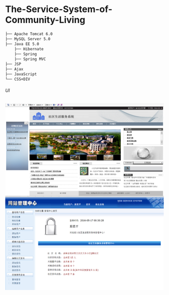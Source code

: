 # The-Service-System-of-Community-Living
```
├── Apache Tomcat 6.0
├── MySQL Server 5.0 
├── Java EE 5.0
    ├── Hibernate 
    ├── Spring 
    ├── Spring MVC  
├── JSP
├── Ajax
├── JavaScript
└── CSS+DIV
```
###### UI
![](https://github.com/YuanSiping/The-Service-System-of-Community-Living/blob/master/WebRoot/images/%E5%89%8D%E5%8F%B0.png)
![](https://github.com/YuanSiping/The-Service-System-of-Community-Living/blob/master/WebRoot/images/%E5%90%8E%E5%8F%B0.png)
